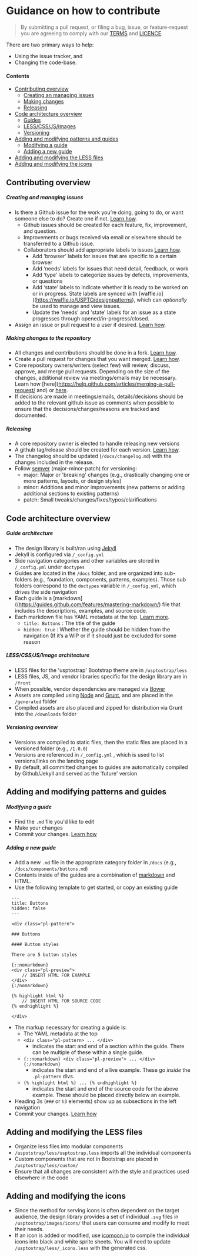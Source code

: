 # Guidance on how to contribute

> By submitting a pull request, or filing a bug, issue, or 
> feature-request you are agreeing to comply with our [TERMS](TERMS.md) and [LICENCE](LICENSE).

There are two primary ways to help: 
 - Using the issue tracker, and 
 - Changing the code-base.


#### Contents
- [Contributing overview](#contributing-overview)
    - [Creating an managing issues](#creating-and-managing-issues)
    - [Making changes](#making-changes-to-the-repository)
    - [Releasing](#releasing)
- [Code architecture overview](#code-architecture-overview)
    - [Guides](#guide-architecture)
    - [LESS/CSS/JS/Images](#lesscssjsimage-architecture)
    - [Versioning](#versioning-overview)
- [Adding and modifying patterns and guides](#adding-and-modifying-patterns-and-guides)
    - [Modifying a guide](#modifying-a-guide)
    - [Adding a new guide](#adding-a-new-guide)
- [Adding and modifying the LESS files](#adding-and-modifying-the-less-files)
- [Adding and modifying the icons](#adding-and-modifying-the-icons)


## Contributing overview

##### Creating and managing issues
- Is there a Github issue for the work you’re doing, going to do, or want someone else to do? Create one if not. [Learn how](https://help.github.com/articles/creating-an-issue/).
  - Github issues should be created for each feature, fix, improvement, and question.
  - Improvements or bugs received via email or elsewhere should be transferred to a Github issue.
  - Collaborators should add appropriate labels to issues [Learn how](https://help.github.com/articles/creating-and-editing-labels-for-issues-and-pull-requests/).
    - Add ‘browser’ labels for issues that are specific to a certain browser
    - Add ‘needs’ labels for issues that need detail, feedback, or work
    - Add ‘type’ labels to categorize issues by defects, improvements, or questions
    - Add ‘state’ labels to indicate whether it is ready to be worked on or in progress. State labels are synced with [waffle.io]((https://waffle.io/USPTO/designpatterns), which can _optionally_ be used to manage and view issues. 
    - Update the 'needs' and 'state' labels for an issue as a state progresses through opened/in-progress/closed.
- Assign an issue or pull request to a user if desired. [Learn how](https://help.github.com/articles/assigning-issues-and-pull-requests-to-other-github-users/).


##### Making changes to the repository
- All changes and contributions should be done in a fork. [Learn how](https://guides.github.com/activities/forking/#fork).
- Create a pull request for changes that you want merged.  [Learn how](https://help.github.com/articles/using-pull-requests/#initiating-the-pull-request).
- Core repository owners/writers (select few) will review, discuss, approve, and merge pull requests. Depending on the size of the changes, additional review via meetings/emails may be necessary. Learn how [here](https://help.github.com/articles/merging-a-pull-request/ and) or [here](https://help.github.com/articles/using-pull-requests/#managing-pull-requests).
- If decisions are made in meetings/emails, details/decisions should be added to the relevant github issue as comments when possible to ensure that the decisions/changes/reasons are tracked and documented.


##### Releasing
- A core repository owner is elected to handle releasing new versions
- A github tag/release should be created for each version. [Learn how](https://help.github.com/articles/creating-releases/).
- The changelog should be updated (`/docs/changelog.md`) with the changes included in the release. 
- Follow [semver](http://semver.org/) (major-minor-patch) for versioning: 
  - major: Major or 'breaking' changes (e.g., drastically changing one or more patterns, layouts, or design styles)
  - minor: Additions and minor improvements (new patterns or adding additional sections to existing patterns)
  - patch: Small tweaks/changes/fixes/typos/clarifications


## Code architecture overview
##### Guide architecture
- The design library is built/ran using [Jekyll](https://help.github.com/articles/using-jekyll-with-pages/)
- Jekyll is configured via `/_config.yml`
- Side navigation categories and other variables are stored in `/_config.yml` under `doctypes`
- Guides are located in the `/docs` folder, and are organized into sub-folders (e.g., foundation, components, patterns, examples). Those sub folders correspond to the `doctypes` variable in `/_config.yml`, which drives the side navigation
- Each guide is a [markdown]((https://guides.github.com/features/mastering-markdown/) file that includes the descriptions, examples, and source code.
- Each markdown file has YAML metadata at the top. [Learn more](http://jekyllrb.com/docs/frontmatter/).
  - `title: Buttons` : The title of the guide
  - `hidden: true` : Whether the guide should be hidden from the navigation (If it’s a WIP or if it should just be excluded for some reason

##### LESS/CSS/JS/Image architecture
- LESS files for the 'usptostrap' Bootstrap theme are in `/usptostrap/less`
- LESS files, JS, and vendor libraries specific for the design library are in `/front`
- When possible, vendor dependencies are managed via [Bower](http://bower.io/)
- Assets are compiled using [Node](https://nodejs.org/) and [Grunt](http://gruntjs.com/), and are placed in the `/generated` folder
- Compiled assets are also placed and zipped for distribution via Grunt into the `/downloads` folder

##### Versioning overview
- Versions are compiled to static files, then the static files are placed in a versioned folder (e.g., `/1.0.0`)
- Versions are referenced in `/_config.yml` , which is used to list versions/links on the landing page
- By default, all committed changes to guides are automatically compiled by Github/Jekyll and served as the 'future' version

## Adding and modifying patterns and guides

##### Modifying a guide
- Find the `.md` file you'd like to edit
- Make your changes
- Commit your changes. [Learn how](https://help.github.com/articles/making-changes/)

##### Adding a new guide
- Add a new `.md` file in the appropriate category folder in `/docs` (e.g., `/docs/components/buttons.md`)
- Contents inside of the guides are a combination of [markdown](https://guides.github.com/features/mastering-markdown/) and HTML.
- Use the following template to get started, or copy an existing guide

```
  ---
  title: Buttons
  hidden: false
  ---

  <div class="pl-pattern">

  ### Buttons

  #### Button styles

  There are 5 button styles

  {::nomarkdown}
  <div class="pl-preview">
      // INSERT HTML FOR EXAMPLE
  </div>
  {:/nomarkdown}

  {% highlight html %}
      // INSERT HTML FOR SOURCE CODE
  {% endhighlight %}

  </div>
```
- The markup necessary for creating a guide is:
  - The YAML metadata at the top
  - `<div class="pl-pattern> ... </div>` 
    - indicates the start and end of a section within the guide. There can be multiple of these within a single guide.
  - `{::nomarkdown} <div class="pl-preview"> ... </div> {:/nomarkdown}`
    - indicates the start and end of a live example. These go _inside_ the `.pl-pattern` divs.
  - `{% highlight html %} ... {% endhighlight %}`
    - indicates the start and end of the source code for the above example. These should be placed directly below an example.
- Heading 3s (`###` or `h3` elements) show up as subsections in the left navigation
- Commit your changes. [Learn how](https://help.github.com/articles/making-changes/)

## Adding and modifying the LESS files
- Organize less files into modular components
- `/uspotstrap/less/usptostrap.less` imports all the individual components
- Custom components that are not in Bootstrap are placed in `/usptostrap/less/custom/`
- Ensure that all changes are consistent with the style and practices used elsewhere in the code

## Adding and modifying the icons
- Since the method for serving icons is often dependent on the target audience, the design library provides a set of individual `.svg` files in `/usptostrap/images/icons/` that users can consume and modify to meet their needs.
- If an icon is added or modified, use [icomoon.io](https://icomoon.io/) to compile the individual icons into black and white sprite sheets. You will need to update `/usptostrap/less/_icons.less` with the generated css. 
